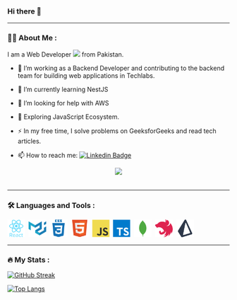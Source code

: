 ### Hi there 👋
---
### :man_technologist: About Me :

I am a Web Developer <img src="https://media.giphy.com/media/WUlplcMpOCEmTGBtBW/giphy.gif" width="30"> from Pakistan.

- :telescope: I’m working as a Backend Developer and contributing to the backend team for building web applications in Techlabs.

- 🌱 I’m currently learning NestJS 

- 🤔 I’m looking for help with AWS 

- :seedling: Exploring JavaScript Ecosystem.

- :zap: In my free time, I solve problems on GeeksforGeeks and read tech articles.
  
- :mailbox: How to reach me: [![Linkedin Badge](https://img.shields.io/badge/-Muhammad.Sohaib-blue?style=flat&logo=Linkedin&logoColor=white)](https://www.linkedin.com/in/sohaib-muhammad-ms854/)

<div id="header" align="center">
  <img src="https://media.giphy.com/media/M9gbBd9nbDrOTu1Mqx/giphy.gif" width="100"/>
</div>

<img src="https://komarev.com/ghpvc/?username=sohaib854&style=flat-square&color=blue" alt=""/>

---

### :hammer_and_wrench: Languages and Tools :

<div>
 
  <img src="https://github.com/devicons/devicon/blob/master/icons/react/react-original-wordmark.svg" title="React" alt="React" width="40" height="40"/>&nbsp;
  <img src="https://github.com/devicons/devicon/blob/master/icons/materialui/materialui-original.svg" title="Material UI" alt="Material UI" width="40" height="40"/>&nbsp;
  <img src="https://github.com/devicons/devicon/blob/master/icons/css3/css3-plain-wordmark.svg"  title="CSS3" alt="CSS" width="40" height="40"/>&nbsp;
  <img src="https://github.com/devicons/devicon/blob/master/icons/html5/html5-original.svg" title="HTML5" alt="HTML" width="40" height="40"/>&nbsp;
  <img src="https://github.com/devicons/devicon/blob/master/icons/javascript/javascript-original.svg" title="JavaScript" alt="JavaScript" width="40" height="40"/>&nbsp;
  <img src="https://github.com/devicons/devicon/blob/master/icons/typescript/typescript-original.svg" title="TypeScript" alt="TypeScript" width="40" height="40"/>&nbsp;
  <img src="https://github.com/devicons/devicon/blob/master/icons/mongodb/mongodb-plain.svg" title="MongoDb"  alt="MongoDb" width="40" height="40"/>&nbsp;
  <img src="https://github.com/devicons/devicon/blob/master/icons/nestjs/nestjs-original.svg" title="NestJs"  alt="NestJs" width="40" height="40"/>&nbsp;
  <img src="https://github.com/devicons/devicon/blob/master/icons/prisma/prisma-original.svg" title="Prisma"  alt="Prisma" width="40" height="40"/>&nbsp;
</div>

---

### :fire: My Stats :
[![GitHub Streak](https://streak-stats.demolab.com?user=sohaib854)](https://git.io/streak-stats)

[![Top Langs](https://github-readme-stats.vercel.app/api/top-langs/?username=sohaib854&layout=compact&theme=vision-friendly-dark)](https://github.com/anuraghazra/github-readme-stats)
